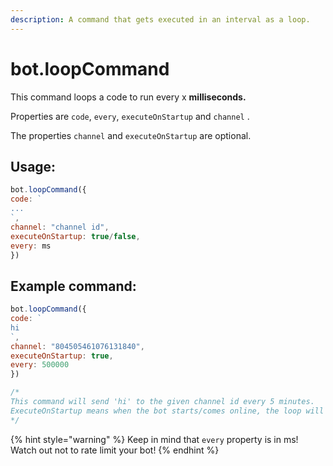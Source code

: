 ```yaml
---
description: A command that gets executed in an interval as a loop.
---
```


# bot.loopCommand

This command loops a code to run every x **milliseconds.**

Properties are `code`, `every`, `executeOnStartup` and `channel` .

The properties `channel` and `executeOnStartup` are optional.

## Usage:

```javascript
bot.loopCommand({
code: `
...
`,
channel: "channel id",
executeOnStartup: true/false,
every: ms
})
```

## Example command:

```javascript
bot.loopCommand({
code: `
hi
`,
channel: "804505461076131840",
executeOnStartup: true,
every: 500000
})

/*
This command will send 'hi' to the given channel id every 5 minutes. 
ExecuteOnStartup means when the bot starts/comes online, the loop will start
*/
```

{% hint style="warning" %}
Keep in mind that `every` property is in ms! Watch out not to rate limit your bot!
{% endhint %}

